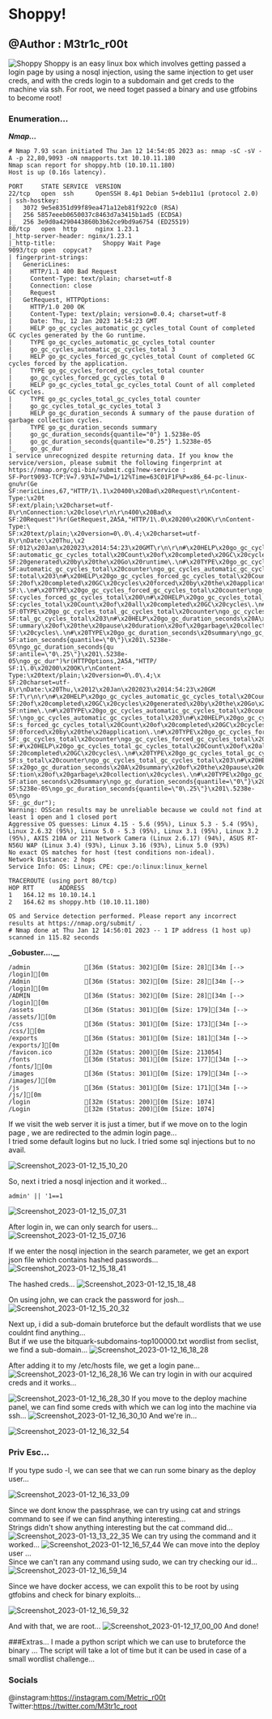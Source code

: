 # Shoppy!
## @Author : M3tr1c_r00t
![Shoppy](https://user-images.githubusercontent.com/99975622/212439557-c0340e66-fd1f-48af-851d-51187595822b.png)
Shoppy is an easy linux box which involves getting passed a login page by using a nosql injection, using the same injection to get user creds, and with the creds login to a subdomain and get creds to the machine via ssh. For root, we need toget passed a binary and use gtfobins to become root!

### Enumeration...
_**Nmap...**_
```
# Nmap 7.93 scan initiated Thu Jan 12 14:54:05 2023 as: nmap -sC -sV -A -p 22,80,9093 -oN nmapports.txt 10.10.11.180
Nmap scan report for shoppy.htb (10.10.11.180)
Host is up (0.16s latency).

PORT     STATE SERVICE  VERSION
22/tcp   open  ssh      OpenSSH 8.4p1 Debian 5+deb11u1 (protocol 2.0)
| ssh-hostkey: 
|   3072 9e5e8351d99f89ea471a12eb81f922c0 (RSA)
|   256 5857eeeb0650037c8463d7a3415b1ad5 (ECDSA)
|_  256 3e9d0a4290443860b3b62ce9bd9a6754 (ED25519)
80/tcp   open  http     nginx 1.23.1
|_http-server-header: nginx/1.23.1
|_http-title:             Shoppy Wait Page        
9093/tcp open  copycat?
| fingerprint-strings: 
|   GenericLines: 
|     HTTP/1.1 400 Bad Request
|     Content-Type: text/plain; charset=utf-8
|     Connection: close
|     Request
|   GetRequest, HTTPOptions: 
|     HTTP/1.0 200 OK
|     Content-Type: text/plain; version=0.0.4; charset=utf-8
|     Date: Thu, 12 Jan 2023 14:54:23 GMT
|     HELP go_gc_cycles_automatic_gc_cycles_total Count of completed GC cycles generated by the Go runtime.
|     TYPE go_gc_cycles_automatic_gc_cycles_total counter
|     go_gc_cycles_automatic_gc_cycles_total 3
|     HELP go_gc_cycles_forced_gc_cycles_total Count of completed GC cycles forced by the application.
|     TYPE go_gc_cycles_forced_gc_cycles_total counter
|     go_gc_cycles_forced_gc_cycles_total 0
|     HELP go_gc_cycles_total_gc_cycles_total Count of all completed GC cycles.
|     TYPE go_gc_cycles_total_gc_cycles_total counter
|     go_gc_cycles_total_gc_cycles_total 3
|     HELP go_gc_duration_seconds A summary of the pause duration of garbage collection cycles.
|     TYPE go_gc_duration_seconds summary
|     go_gc_duration_seconds{quantile="0"} 1.5238e-05
|     go_gc_duration_seconds{quantile="0.25"} 1.5238e-05
|_    go_gc_dur
1 service unrecognized despite returning data. If you know the service/version, please submit the following fingerprint at https://nmap.org/cgi-bin/submit.cgi?new-service :
SF-Port9093-TCP:V=7.93%I=7%D=1/12%Time=63C01F1F%P=x86_64-pc-linux-gnu%r(Ge
SF:nericLines,67,"HTTP/1\.1\x20400\x20Bad\x20Request\r\nContent-Type:\x20t
SF:ext/plain;\x20charset=utf-8\r\nConnection:\x20close\r\n\r\n400\x20Bad\x
SF:20Request")%r(GetRequest,2A5A,"HTTP/1\.0\x20200\x20OK\r\nContent-Type:\
SF:x20text/plain;\x20version=0\.0\.4;\x20charset=utf-8\r\nDate:\x20Thu,\x2
SF:012\x20Jan\x202023\x2014:54:23\x20GMT\r\n\r\n#\x20HELP\x20go_gc_cycles_
SF:automatic_gc_cycles_total\x20Count\x20of\x20completed\x20GC\x20cycles\x
SF:20generated\x20by\x20the\x20Go\x20runtime\.\n#\x20TYPE\x20go_gc_cycles_
SF:automatic_gc_cycles_total\x20counter\ngo_gc_cycles_automatic_gc_cycles_
SF:total\x203\n#\x20HELP\x20go_gc_cycles_forced_gc_cycles_total\x20Count\x
SF:20of\x20completed\x20GC\x20cycles\x20forced\x20by\x20the\x20application
SF:\.\n#\x20TYPE\x20go_gc_cycles_forced_gc_cycles_total\x20counter\ngo_gc_
SF:cycles_forced_gc_cycles_total\x200\n#\x20HELP\x20go_gc_cycles_total_gc_
SF:cycles_total\x20Count\x20of\x20all\x20completed\x20GC\x20cycles\.\n#\x2
SF:0TYPE\x20go_gc_cycles_total_gc_cycles_total\x20counter\ngo_gc_cycles_to
SF:tal_gc_cycles_total\x203\n#\x20HELP\x20go_gc_duration_seconds\x20A\x20s
SF:ummary\x20of\x20the\x20pause\x20duration\x20of\x20garbage\x20collection
SF:\x20cycles\.\n#\x20TYPE\x20go_gc_duration_seconds\x20summary\ngo_gc_dur
SF:ation_seconds{quantile=\"0\"}\x201\.5238e-05\ngo_gc_duration_seconds{qu
SF:antile=\"0\.25\"}\x201\.5238e-05\ngo_gc_dur")%r(HTTPOptions,2A5A,"HTTP/
SF:1\.0\x20200\x20OK\r\nContent-Type:\x20text/plain;\x20version=0\.0\.4;\x
SF:20charset=utf-8\r\nDate:\x20Thu,\x2012\x20Jan\x202023\x2014:54:23\x20GM
SF:T\r\n\r\n#\x20HELP\x20go_gc_cycles_automatic_gc_cycles_total\x20Count\x
SF:20of\x20completed\x20GC\x20cycles\x20generated\x20by\x20the\x20Go\x20ru
SF:ntime\.\n#\x20TYPE\x20go_gc_cycles_automatic_gc_cycles_total\x20counter
SF:\ngo_gc_cycles_automatic_gc_cycles_total\x203\n#\x20HELP\x20go_gc_cycle
SF:s_forced_gc_cycles_total\x20Count\x20of\x20completed\x20GC\x20cycles\x2
SF:0forced\x20by\x20the\x20application\.\n#\x20TYPE\x20go_gc_cycles_forced
SF:_gc_cycles_total\x20counter\ngo_gc_cycles_forced_gc_cycles_total\x200\n
SF:#\x20HELP\x20go_gc_cycles_total_gc_cycles_total\x20Count\x20of\x20all\x
SF:20completed\x20GC\x20cycles\.\n#\x20TYPE\x20go_gc_cycles_total_gc_cycle
SF:s_total\x20counter\ngo_gc_cycles_total_gc_cycles_total\x203\n#\x20HELP\
SF:x20go_gc_duration_seconds\x20A\x20summary\x20of\x20the\x20pause\x20dura
SF:tion\x20of\x20garbage\x20collection\x20cycles\.\n#\x20TYPE\x20go_gc_dur
SF:ation_seconds\x20summary\ngo_gc_duration_seconds{quantile=\"0\"}\x201\.
SF:5238e-05\ngo_gc_duration_seconds{quantile=\"0\.25\"}\x201\.5238e-05\ngo
SF:_gc_dur");
Warning: OSScan results may be unreliable because we could not find at least 1 open and 1 closed port
Aggressive OS guesses: Linux 4.15 - 5.6 (95%), Linux 5.3 - 5.4 (95%), Linux 2.6.32 (95%), Linux 5.0 - 5.3 (95%), Linux 3.1 (95%), Linux 3.2 (95%), AXIS 210A or 211 Network Camera (Linux 2.6.17) (94%), ASUS RT-N56U WAP (Linux 3.4) (93%), Linux 3.16 (93%), Linux 5.0 (93%)
No exact OS matches for host (test conditions non-ideal).
Network Distance: 2 hops
Service Info: OS: Linux; CPE: cpe:/o:linux:linux_kernel

TRACEROUTE (using port 80/tcp)
HOP RTT       ADDRESS
1   164.12 ms 10.10.14.1
2   164.62 ms shoppy.htb (10.10.11.180)

OS and Service detection performed. Please report any incorrect results at https://nmap.org/submit/ .
# Nmap done at Thu Jan 12 14:56:01 2023 -- 1 IP address (1 host up) scanned in 115.82 seconds
```
**_Gobuster....__**

```
/admin               [36m (Status: 302)[0m [Size: 28][34m [--> /login][0m
/Admin               [36m (Status: 302)[0m [Size: 28][34m [--> /login][0m
/ADMIN               [36m (Status: 302)[0m [Size: 28][34m [--> /login][0m
/assets              [36m (Status: 301)[0m [Size: 179][34m [--> /assets/][0m
/css                 [36m (Status: 301)[0m [Size: 173][34m [--> /css/][0m
/exports             [36m (Status: 301)[0m [Size: 181][34m [--> /exports/][0m
/favicon.ico         [32m (Status: 200)[0m [Size: 213054]
/fonts               [36m (Status: 301)[0m [Size: 177][34m [--> /fonts/][0m
/images              [36m (Status: 301)[0m [Size: 179][34m [--> /images/][0m
/js                  [36m (Status: 301)[0m [Size: 171][34m [--> /js/][0m
/login               [32m (Status: 200)[0m [Size: 1074]
/Login               [32m (Status: 200)[0m [Size: 1074]
```

If we visit the web server it is just a timer, but if we move on to the login page , we are redirected to the admin login page...
<br>I tried some default logins but no luck.
I tried some sql injections but to no avail.

![Screenshot_2023-01-12_15_10_20](https://user-images.githubusercontent.com/99975622/212439902-4031ef86-a368-4017-9b18-3a2ae881ca1d.png)

So, next i tried a nosql injection and it worked...
```
admin' || '1==1
```
![Screenshot_2023-01-12_15_07_31](https://user-images.githubusercontent.com/99975622/212440097-4aa87f66-c04b-406c-b3a8-9e98cad5be7f.png)

After login in, we can only search for users...
![Screenshot_2023-01-12_15_07_16](https://user-images.githubusercontent.com/99975622/212440149-daafb9cf-0a0d-4b39-ba4e-337850dd8ff3.png)

If we enter the nosql injection in the search parameter, we get an export json file which contains hashed  passwords...
![Screenshot_2023-01-12_15_18_41](https://user-images.githubusercontent.com/99975622/212440210-e9d2c5af-7d66-41d0-a6ea-254170d1402d.png)

The hashed creds...
![Screenshot_2023-01-12_15_18_48](https://user-images.githubusercontent.com/99975622/212440259-7702433b-a6b3-4e96-8999-51348db5a9e2.png)

On using john, we can crack the password for josh...
![Screenshot_2023-01-12_15_20_32](https://user-images.githubusercontent.com/99975622/212440284-356e626a-52aa-4831-9669-7985b42d0ca1.png)

Next up, i did a sub-domain bruteforce but the default wordlists that we use couldnt find anything...
<br>But if we use the bitquark-subdomains-top100000.txt wordlist from seclist, we find a sub-domain...
![Screenshot_2023-01-12_16_18_28](https://user-images.githubusercontent.com/99975622/212440410-d6de3fb3-86cc-41d3-a104-333c35d20e6c.png)

After adding it to my /etc/hosts file, we get a login pane...
![Screenshot_2023-01-12_16_28_16](https://user-images.githubusercontent.com/99975622/212440425-430baa7f-e761-4e92-8051-68ce4b1786b2.png)
We can try login in with our acquired creds and it works...

![Screenshot_2023-01-12_16_28_30](https://user-images.githubusercontent.com/99975622/212440496-7d8db31f-cf43-45c0-9f19-763b1558d0ea.png)
If you move to the deploy machine panel, we can find some creds with which we can log into the machine via ssh...
![Screenshot_2023-01-12_16_30_10](https://user-images.githubusercontent.com/99975622/212440554-acad32f4-7dbf-4cf4-b7c9-1e589566befd.png)
And we're in...

![Screenshot_2023-01-12_16_32_54](https://user-images.githubusercontent.com/99975622/212440592-ffc8351a-142c-4dec-a56d-4f273434f6c4.png)

### Priv Esc...
If you type sudo -l, we can see that we can run some binary as the deploy user...

![Screenshot_2023-01-12_16_33_09](https://user-images.githubusercontent.com/99975622/212440632-b4c79f02-a070-4982-8e31-d12905761155.png)

Since we dont know the passphrase, we can try using cat and strings command to see if we can find anything interesting...
<br>Strings didn't show anything interesting but the cat command did...
![Screenshot_2023-01-13_13_22_35](https://user-images.githubusercontent.com/99975622/212440726-6ff958df-58a1-4cca-b27a-84b7ad6d1227.png)
We can try using the command and it worked...
![Screenshot_2023-01-12_16_57_44](https://user-images.githubusercontent.com/99975622/212440779-007c4eb1-db3a-4998-bd87-3be43526563b.png)
We can move into the deploy user ...
<br>Since we can't ran any command using sudo, we can try checking our id...
![Screenshot_2023-01-12_16_59_14](https://user-images.githubusercontent.com/99975622/212440807-6502e0b2-a76f-4d8d-a384-4eff3d27c1c1.png)

Since we have docker access, we can expolit this to be root by using gtfobins and check for binary exploits...

![Screenshot_2023-01-12_16_59_32](https://user-images.githubusercontent.com/99975622/212440967-1f267326-7813-4986-9bd2-f44ffd490fbb.png)

And with that, we are root...
![Screenshot_2023-01-12_17_00_00](https://user-images.githubusercontent.com/99975622/212440988-d3bb8518-3a2c-42a8-8594-f737a0d0f6c1.png)
And done!


###Extras...
I made a python script which we can use to bruteforce the binary ...
The script will take a lot of time but it can be used in case of a small wordlist challenge...

### Socials
@instagram:https://instagram.com/Metric_r00t
<br> Twitter:https://twitter.com/M3tr1c_root

